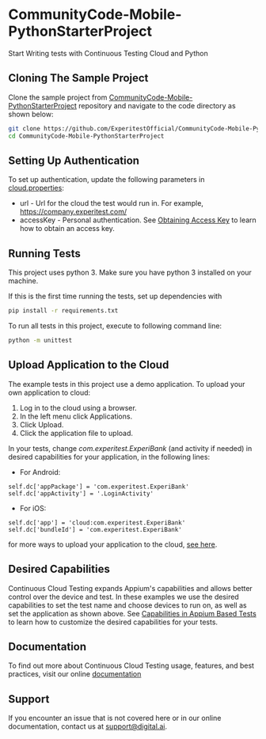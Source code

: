 # CommunityCode-Mobile-PythonStarterProject
Start Writing tests with Continuous Testing Cloud and Python
## Cloning The Sample Project

Clone the sample project from [CommunityCode-Mobile-PythonStarterProject](https://github.com/ExperitestOfficial/CommunityCode-Mobile-PythonStarterProject) repository and navigate to the code directory as shown below:

```bash
git clone https://github.com/ExperitestOfficial/CommunityCode-Mobile-PythonStarterProject
cd CommunityCode-Mobile-PythonStarterProject
```


## Setting Up Authentication

To set up authentication, update the following parameters in [cloud.properties](cloud.properties):
* url - Url for the cloud the test would run in. For example, https://company.experitest.com/
* accessKey -  Personal authentication. See [Obtaining Access Key](https://docs.experitest.com/pages/viewpage.action?pageId=52593435) to learn how to obtain an access key.

## Running Tests
This project uses python 3. Make sure you have python 3 installed on your machine.

If this is the first time running the tests, set up dependencies with
```bash
pip install -r requirements.txt
```
To run all tests in this project, execute to following command line: 

```bash
python -m unittest
```

## Upload Application to the Cloud

The example tests in this project use a demo application.
To upload your own application to cloud:
1. Log in to the cloud using a browser.
2. In the left menu click Applications.
3. Click Upload.
4. Click the application file to upload.

In your tests, change *com.experitest.ExperiBank* (and activity if needed) in desired capabilities for your application, in the following lines:

* For Android:
```
self.dc['appPackage'] = 'com.experitest.ExperiBank'
self.dc['appActivity'] = '.LoginActivity'
```
* For iOS:
```
self.dc['app'] = 'cloud:com.experitest.ExperiBank'
self.dc['bundleId'] = 'com.experitest.ExperiBank'
```
for more ways to upload your application to the cloud, [see here](https://docs.experitest.com/display/TE/Native+Applications+Testing).

## Desired Capabilities

Continuous Cloud Testing expands Appium's capabilities and allows better control over the device and test.
In these examples we use the desired capabilities to set the test name and choose devices to run on, as well as set the application as shown above.
See [Capabilities in Appium Based Tests](https://docs.experitest.com/display/TE/Capabilties+in+Appium+Based+Tests) to learn how to customize the desired capabilities for your tests.

## Documentation
To find out more about Continuous Cloud Testing usage, features, and best practices, visit our online [documentation](https://docs.experitest.com/display/TE/Test+Execution+Home) 

## Support
If you encounter an issue that is not covered here or in our online documentation, contact us at [support@digital.ai](mailto:support@digital.ai).
